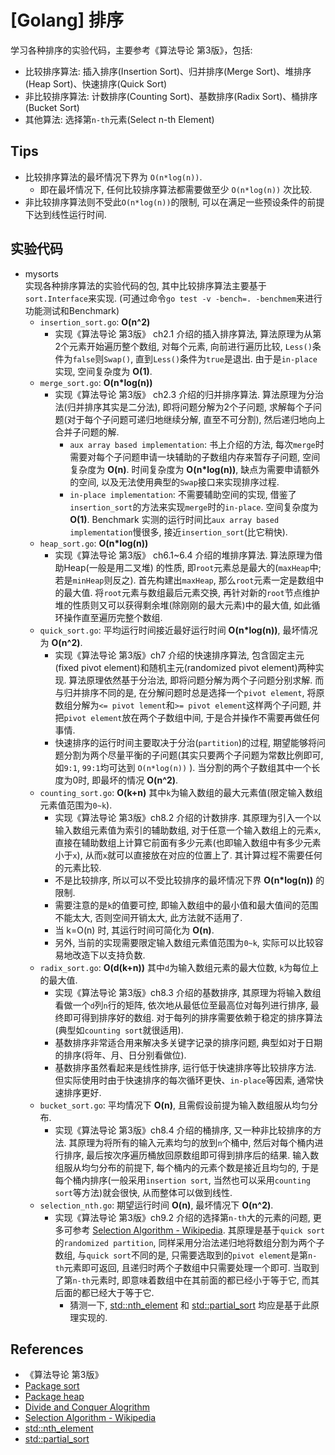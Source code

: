 # [Golang] 排序
学习各种排序的实验代码，主要参考《算法导论 第3版》，包括:     
- 比较排序算法: 插入排序(Insertion Sort)、归并排序(Merge Sort)、堆排序(Heap Sort)、快速排序(Quick Sort)    
- 非比较排序算法: 计数排序(Counting Sort)、基数排序(Radix Sort)、桶排序(Bucket Sort)     
- 其他算法: 选择第`n-th`元素(Select n-th Element)

## Tips
- 比较排序算法的最坏情况下界为 `O(n*log(n))`.     
    - 即在最坏情况下, 任何比较排序算法都需要做至少 `O(n*log(n))` 次比较.     
- 非比较排序算法则不受此`O(n*log(n))`的限制, 可以在满足一些预设条件的前提下达到线性运行时间.         

## 实验代码
- mysorts    
实现各种排序算法的实验代码的包, 其中比较排序算法主要基于`sort.Interface`来实现. (可通过命令`go test -v -bench=. -benchmem`来进行功能测试和Benchmark)     
    - `insertion_sort.go`: **O(n^2)**     
        - 实现《算法导论 第3版》 ch2.1 介绍的插入排序算法, 算法原理为从第2个元素开始遍历整个数组, 对每个元素, 向前进行遍历比较, `Less()`条件为`false`则`Swap()`, 直到`Less()`条件为`true`是退出. 由于是`in-place`实现, 空间复杂度为 **O(1)**.     
    - `merge_sort.go`: **O(n*log(n))**     
        - 实现《算法导论 第3版》 ch2.3 介绍的归并排序算法. 算法原理为分治法(归并排序其实是二分法), 即将问题分解为2个子问题, 求解每个子问题(对于每个子问题可递归地继续分解, 直至不可分割), 然后递归地向上合并子问题的解.    
            - `aux array based implementation`: 书上介绍的方法, 每次`merge`时需要对每个子问题申请一块辅助的子数组内存来暂存子问题, 空间复杂度为 **O(n)**. 时间复杂度为 **O(n*log(n))**, 缺点为需要申请额外的空间, 以及无法使用典型的`Swap`接口来实现排序过程.    
            - `in-place implementation`: 不需要辅助空间的实现, 借鉴了`insertion_sort`的方法来实现`merge`时的`in-place`. 空间复杂度为 **O(1)**. Benchmark 实测的运行时间比`aux array based implementation`慢很多, 接近`insertion_sort`(比它稍快).    
    - `heap_sort.go`: **O(n*log(n))**     
        - 实现《算法导论 第3版》 ch6.1~6.4 介绍的堆排序算法. 算法原理为借助Heap(一般是用二叉堆) 的性质, 即`root`元素总是最大的(`maxHeap`中; 若是`minHeap`则反之). 首先构建出`maxHeap`, 那么`root`元素一定是数组中的最大值. 将`root`元素与数组最后元素交换, 再针对新的`root`节点维护堆的性质则又可以获得剩余堆(除刚刚的最大元素)中的最大值, 如此循环操作直至遍历完整个数组.     
    - `quick_sort.go`: 平均运行时间接近最好运行时间 **O(n*log(n))**, 最坏情况为 **O(n^2)**.     
        - 实现《算法导论 第3版》ch7 介绍的快速排序算法, 包含固定主元(fixed pivot element)和随机主元(randomized pivot element)两种实现. 算法原理依然基于分治法, 即将问题分解为两个子问题分别求解. 而与归并排序不同的是, 在分解问题时总是选择一个`pivot element`, 将原数组分解为`<= pivot lement`和`>= pivot element`这样两个子问题, 并把`pivot element`放在两个子数组中间, 于是合并操作不需要再做任何事情.     
        - 快速排序的运行时间主要取决于分治(`partition`)的过程, 期望能够将问题分割为两个尽量平衡的子问题(其实只要两个子问题为常数比例即可, 如`9:1`, `99:1`均可达到 `O(n*log(n))` ). 当分割的两个子数组其中一个长度为0时, 即最坏的情况 **O(n^2)**.       
    - `counting_sort.go`: **O(k+n)** 其中`k`为输入数组的最大元素值(限定输入数组元素值范围为`0~k`).     
        - 实现《算法导论 第3版》ch8.2 介绍的计数排序. 其原理为引入一个以输入数组元素值为索引的辅助数组, 对于任意一个输入数组上的元素`x`, 直接在辅助数组上计算它前面有多少元素(也即输入数组中有多少元素小于`x`), 从而`x`就可以直接放在对应的位置上了. 其计算过程不需要任何的元素比较.      
        - 不是比较排序, 所以可以不受比较排序的最坏情况下界 **O(n*log(n))** 的限制.    
        - 需要注意的是`k`的值要可控, 即输入数组中的最小值和最大值间的范围不能太大, 否则空间开销太大, 此方法就不适用了.     
        - 当 k=O(n) 时, 其运行时间可简化为 **O(n)**.    
        - 另外, 当前的实现需要限定输入数组元素值范围为`0~k`, 实际可以比较容易地改造下以支持负数.    
    - `radix_sort.go`: **O(d(k+n))** 其中`d`为输入数组元素的最大位数, `k`为每位上的最大值.     
        - 实现《算法导论 第3版》ch8.3 介绍的基数排序, 其原理为将输入数组看做一个`d`列`n`行的矩阵, 依次地从最低位至最高位对每列进行排序, 最终即可得到排序好的数组. 对于每列的排序需要依赖于稳定的排序算法(典型如`counting sort`就很适用).     
        - 基数排序非常适合用来解决多关键字记录的排序问题, 典型如对于日期的排序(将年、月、日分别看做位).     
        - 基数排序虽然看起来是线性排序, 运行低于快速排序等比较排序方法. 但实际使用时由于快速排序的每次循环更快、`in-place`等因素, 通常快速排序更好.     
    - `bucket_sort.go`: 平均情况下 **O(n)**, 且需假设前提为输入数组服从均匀分布.     
        - 实现《算法导论 第3版》ch8.4 介绍的桶排序, 又一种非比较排序的方法. 其原理为将所有的输入元素均匀的放到`n`个桶中, 然后对每个桶内进行排序, 最后按次序遍历桶放回原数组即可得到排序后的结果. 输入数组服从均匀分布的前提下, 每个桶内的元素个数是接近且均匀的, 于是每个桶内排序(一般采用`insertion sort`, 当然也可以采用`counting sort`等方法)就会很快, 从而整体可以做到线性.      
    - `selection_nth.go`: 期望运行时间 **O(n)**, 最坏情况下 **O(n^2)**.    
        - 实现《算法导论 第3版》ch9.2 介绍的选择第`n-th`大的元素的问题, 更多可参考 [Selection Algorithm - Wikipedia](https://en.wikipedia.org/wiki/Selection_algorithm). 其原理是基于`quick sort`的`randomized partition`, 同样采用分治法递归地将数组分割为两个子数组, 与`quick sort`不同的是, 只需要选取到的`pivot element`是第`n-th`元素即可返回, 且递归时两个子数组中只需要处理一个即可. 当取到了第`n-th`元素时, 即意味着数组中在其前面的都已经小于等于它, 而其后面的都已经大于等于它.     
            - 猜测一下, [std::nth_element](https://en.cppreference.com/w/cpp/algorithm/nth_element) 和 [std::partial_sort](https://zh.cppreference.com/w/cpp/algorithm/partial_sort) 均应是基于此原理实现的.    


## References
- 《算法导论 第3版》    
- [Package sort](https://golang.org/pkg/sort/)
- [Package heap](https://golang.org/pkg/container/heap/)
- [Divide and Conquer Alogrithm](https://en.wikipedia.org/wiki/Divide_and_conquer_algorithm)
- [Selection Algorithm - Wikipedia](https://en.wikipedia.org/wiki/Selection_algorithm)
- [std::nth_element](https://en.cppreference.com/w/cpp/algorithm/nth_element)
- [std::partial_sort](https://zh.cppreference.com/w/cpp/algorithm/partial_sort)

